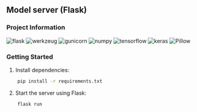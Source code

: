 ## Model server (Flask)

### Project Information

![flask](https://img.shields.io/badge/Flask-%5E3.0.0-blue.svg)
![werkzeug](https://img.shields.io/badge/werkzeug-^3.0.1-green.svg)
![gunicorn](https://img.shields.io/badge/gunicorn-^21.2.0-orange.svg)
![numpy](https://img.shields.io/badge/numpy-^1.25.2-lightgrey.svg)
![tensorflow](https://img.shields.io/badge/tensorflow-^2.0.0-red.svg)
![keras](https://img.shields.io/badge/keras-^2.14.0-yellow.svg)
![Pillow](https://img.shields.io/badge/Pillow-^10.0.0-black.svg)

### Getting Started

1. Install dependencies:

```bash
    pip install -r requirements.txt
```

2. Start the server using Flask:

```bash
    flask run
```